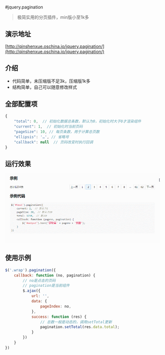#jquery.pagination
> 极简实用的分页插件，min版小至1k多

## 演示地址
[http://qinshenxue.oschina.io/jquery.pagination/](http://qinshenxue.oschina.io/jquery.pagination/)

## 介绍
- 代码简单，未压缩版不足3k，压缩版1k多
- 结构简单，自己可以随意修改样式

## 全部配置项
``` javascript
{
    "total": 0,  // 初始化数据总条数，默认为0，初始化时大于0才渲染组件
    "current": 1,  // 初始化时当前页码
    "pageSize": 10, // 每页条数，用于计算总页数
    "ellipsis": '…', // 省略号
    "callback": null  // 页码改变时执行回调
}
```

## 运行效果
![](readme/pagination.gif)
## 使用示例
``` javascript
$('.wrap').pagination({
    callback: function (no, pagination) {
        // no是点击的页码
        // pagination是当前组件
        $.ajax({
            url: '',
            data: {
                pageIndex: no,
            },
            success: function (res) {
                // 总数一般是动态的，调用setTotal更新
                pagination.setTotal(res.data.total);
            }
        })
    }
})
```
